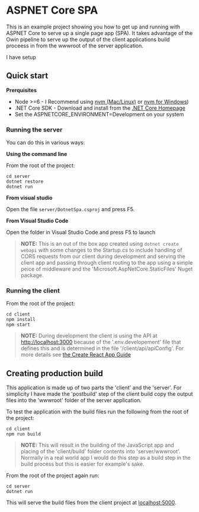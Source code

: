 # ASPNET Core SPA

This is an example project showing you how to get up and running with ASPNET Core to serve up a single page app (SPA). It takes advantage
of the Owin pipeline to serve up the output of the client applications build proceess in from the wwwroot of the server application.

I have setup 

## Quick start

**Prerquisites**

- Node >=6 - I Recommend using [nvm (Mac/Linux)](https://github.com/creationix/nvm) or [nvm for Windows](https://github.com/coreybutler/nvm-windows))
- .NET Core SDK - Download and install from the [.NET Core Homepage](https://www.microsoft.com/net/core)
- Set the ASPNETCORE_ENVIRONMENT=Development on your system

### Running the server

You can do this in various ways:

**Using the command line**

From the root of the project:

``` lang-bash
cd server
dotnet restore
dotnet run
```

**From visual studio**

Open the file `server/DotnetSpa.csproj` and press F5.

**From Visual Studio Code**

Open the folder in Visual Studio Code and press F5 to launch

> **NOTE:** This is an out of the box app created using `dotnet create webapi` with some changes to the Startup.cs to include
> handling of CORS requests from our client during development and serving the client app and passing through client routing to the app
> using a simple peice of middleware and the 'Microsoft.AspNetCore.StaticFiles' Nuget package.

### Running the client

From the root of the project:

``` lang-bash
cd client
npm install 
npm start
```

> **NOTE:** During development the client is using the API at [http://localhost:3000](http://localhost:3000) because of the '.env.developement' file that
> defines this and is determined in the file '/client/api/apiConfig'. For more details see [the Create React App Guide](https://github.com/facebookincubator/create-react-app/blob/master/packages/react-scripts/template/README.md#adding-development-environment-variables-in-env)

## Creating production build

This application is made up of two parts the 'client' and the 'server'. For simplicity I have made the 'postbuild' step of the client
build copy the output files into the 'wwwroot' folder of the server application. 

To test the application with the build files run the following from the root of the project:

``` lang-bash
cd client
npm run build
```

> **NOTE:** This will result in the building of the JavaScript app and placing of the 'client/build' folder contents into 'server/wwwroot'. Normally
> in a real world app I would do this step as a build step in the build process but this is easier for example's sake.

From the root of the project again run:

``` lang-bash
cd server
dotnet run
```

This will serve the build files from the client project at [localhost:5000](localhost:5000).